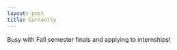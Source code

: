 ```yaml
---
layout: post
title: Currently
---
```

Busy with Fall semester finals and applying to internships!

<!-- OKR: Land Summer internship

Key Results:
- KR1: Get through the C++ course before the next semester starts
- KR2: Add peripherals and functionality to my nixie tube clock build using C++ (Bonus points for using memory mapped registers on a microcontroller instead of using arduino)
- KR3: Do well in my courses -->



